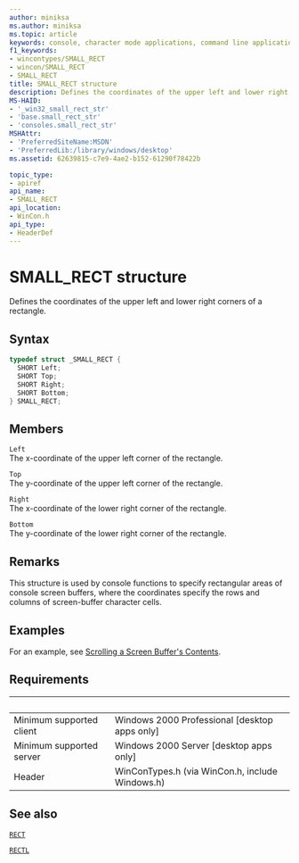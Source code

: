 ```yaml
---
author: miniksa
ms.author: miniksa
ms.topic: article
keywords: console, character mode applications, command line applications, terminal applications, console api
f1_keywords:
- wincontypes/SMALL_RECT
- wincon/SMALL_RECT
- SMALL_RECT
title: SMALL_RECT structure
description: Defines the coordinates of the upper left and lower right corners of a rectangle.
MS-HAID:
- '_win32_small_rect_str'
- 'base.small_rect_str'
- 'consoles.small_rect_str'
MSHAttr:
- 'PreferredSiteName:MSDN'
- 'PreferredLib:/library/windows/desktop'
ms.assetid: 62639815-c7e9-4ae2-b152-61290f78422b

topic_type:
- apiref
api_name:
- SMALL_RECT
api_location:
- WinCon.h
api_type:
- HeaderDef
---
```


# SMALL_RECT structure

Defines the coordinates of the upper left and lower right corners of a rectangle.

## Syntax

```C
typedef struct _SMALL_RECT {
  SHORT Left;
  SHORT Top;
  SHORT Right;
  SHORT Bottom;
} SMALL_RECT;
```

## Members

`Left`  
The x-coordinate of the upper left corner of the rectangle.

`Top`  
The y-coordinate of the upper left corner of the rectangle.

`Right`  
The x-coordinate of the lower right corner of the rectangle.

`Bottom`  
The y-coordinate of the lower right corner of the rectangle.

## Remarks

This structure is used by console functions to specify rectangular areas of console screen buffers, where the coordinates specify the rows and columns of screen-buffer character cells.

## Examples

For an example, see [Scrolling a Screen Buffer's Contents](scrolling-a-screen-buffer-s-contents.md).

## Requirements

| &nbsp; | &nbsp; |
|-|-|
| Minimum supported client | Windows 2000 Professional \[desktop apps only\] |
| Minimum supported server | Windows 2000 Server \[desktop apps only\] |
| Header | WinConTypes.h (via WinCon.h, include Windows.h) |

## See also

[`RECT`](https://msdn.microsoft.com/library/windows/desktop/dd162897)

[`RECTL`](https://msdn.microsoft.com/library/windows/desktop/dd162907)
